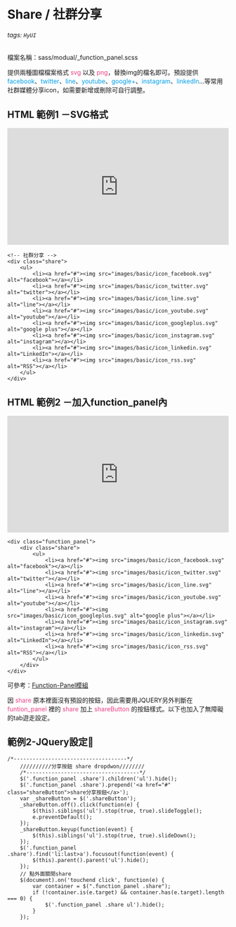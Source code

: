 # Share / 社群分享
###### tags: `HyUI`

檔案名稱：sass/modual/_function_panel.scss

提供兩種圖檔檔案格式 <font color="#EE428B">svg</font> 以及 <font color="#EE428B">png</font>，替換img的檔名即可。預設提供 <font color="#009ee7">facebook</font>、<font color="#009ee7">twitter</font>、<font color="#009ee7">line</font>、<font color="#009ee7">youtube</font>、<font color="#009ee7">google+</font>、<font color="#009ee7">instagram</font>、<font color="#009ee7">linkedIn</font>...等常用社群媒體分享icon，如需要新增或刪除可自行調整。

## HTML 範例1 －SVG格式

<iframe height="265" style="width: 100%;" scrolling="no" title="Share / 社群分享 - SVG格式" src="https://codepen.io/u00hyui/embed/abJzdWb?height=265&theme-id=dark&default-tab=html,result" frameborder="no" loading="lazy" allowtransparency="true" allowfullscreen="true">
  See the Pen <a href='https://codepen.io/u00hyui/pen/abJzdWb'>Share / 社群分享 - SVG格式</a> by u00hyui
  (<a href='https://codepen.io/u00hyui'>@u00hyui</a>) on <a href='https://codepen.io'>CodePen</a>.
</iframe>

```htmlmixed=
<!-- 社群分享 -->
<div class="share">
    <ul>
        <li><a href="#"><img src="images/basic/icon_facebook.svg" alt="facebook"></a></li>
        <li><a href="#"><img src="images/basic/icon_twitter.svg" alt="twitter"></a></li>
        <li><a href="#"><img src="images/basic/icon_line.svg" alt="line"></a></li>
        <li><a href="#"><img src="images/basic/icon_youtube.svg" alt="youtube"></a></li>
        <li><a href="#"><img src="images/basic/icon_googleplus.svg" alt="google plus"></a></li>
        <li><a href="#"><img src="images/basic/icon_instagram.svg" alt="instagram"></a></li>
        <li><a href="#"><img src="images/basic/icon_linkedin.svg" alt="LinkedIn"></a></li>
        <li><a href="#"><img src="images/basic/icon_rss.svg" alt="RSS"></a></li>
    </ul>
</div>
```


## HTML 範例2 －加入function_panel內

<iframe height="265" style="width: 100%;" scrolling="no" title="Share / 社群分享 - 加入function_panel內" src="https://codepen.io/u00hyui/embed/RwpNrZV?height=265&theme-id=dark&default-tab=html,result" frameborder="no" loading="lazy" allowtransparency="true" allowfullscreen="true">
  See the Pen <a href='https://codepen.io/u00hyui/pen/RwpNrZV'>Share / 社群分享 - 加入function_panel內</a> by u00hyui
  (<a href='https://codepen.io/u00hyui'>@u00hyui</a>) on <a href='https://codepen.io'>CodePen</a>.
</iframe>


```htmlmixed=
<div class="function_panel">
    <div class="share">
        <ul>
            <li><a href="#"><img src="images/basic/icon_facebook.svg" alt="facebook"></a></li>
            <li><a href="#"><img src="images/basic/icon_twitter.svg" alt="twitter"></a></li>
            <li><a href="#"><img src="images/basic/icon_line.svg" alt="line"></a></li>
            <li><a href="#"><img src="images/basic/icon_youtube.svg" alt="youtube"></a></li>
            <li><a href="#"><img src="images/basic/icon_googleplus.svg" alt="google plus"></a></li>
            <li><a href="#"><img src="images/basic/icon_instagram.svg" alt="instagram"></a></li>
            <li><a href="#"><img src="images/basic/icon_linkedin.svg" alt="LinkedIn"></a></li>
            <li><a href="#"><img src="images/basic/icon_rss.svg" alt="RSS"></a></li>
        </ul>
    </div>
</div>
```
可參考：[Function-Panel模組](/Oqp96iFITTilUfkBkoSbjA)


因  <font color="#EE428B">share</font> 原本裡面沒有預設的按鈕，因此需要用JQUERY另外判斷在  <font color="#EE428B">funtion_panel</font> 裡的  <font color="#EE428B">share</font> 加上  <font color="#EE428B">shareButton</font> 的按鈕樣式。以下也加入了無障礙的tab遊走設定。

## 範例2-JQuery設定:round_pushpin:

```javascript=
/*------------------------------------*/
    //////////分享按鈕 share dropdwon////////
    /*------------------------------------*/
    $('.function_panel .share').children('ul').hide();
    $('.function_panel .share').prepend('<a href="#" class="shareButton">share分享按鈕</a>');
    var _shareButton = $('.shareButton');
    _shareButton.off().click(function(e) {
        $(this).siblings('ul').stop(true, true).slideToggle();
        e.preventDefault();
    });
    _shareButton.keyup(function(event) {
        $(this).siblings('ul').stop(true, true).slideDown();
    });
    $('.function_panel .share').find('li:last>a').focusout(function(event) {
        $(this).parent().parent('ul').hide();
    });
    // 點外面關閉share
    $(document).on('touchend click', function(e) {
        var container = $(".function_panel .share");
        if (!container.is(e.target) && container.has(e.target).length === 0) {
            $('.function_panel .share ul').hide();
        }
    });
```




<style>
.ui-infobar{
max-width:95%;
}
.markdown-body{
max-width:95%;
}
</style>
